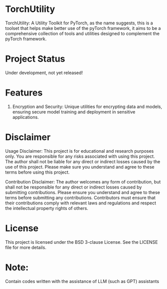 # TorchUtility
TorchUtility: A Utility Toolkit for PyTorch,
as the name suggests, this is a toolset that helps make better use of the pyTorch framework,
it aims to be a comprehensive collection of tools and utilities designed to complement the pyTorch framework.


# Project Status
Under development, not yet released!

# Features

1. Encryption and Security: Unique utilities for encrypting data and models, ensuring secure model training and deployment in sensitive applications.




# Disclaimer
Usage Disclaimer: This project is for educational and research purposes only. You are responsible for any risks associated with using this project. The author shall not be liable for any direct or indirect losses caused by the use of this project. Please make sure you understand and agree to these terms before using this project.

Contribution Disclaimer: The author welcomes any form of contribution, but shall not be responsible for any direct or indirect losses caused by submitting contributions. Please ensure you understand and agree to these terms before submitting any contributions. Contributors must ensure that their contributions comply with relevant laws and regulations and respect the intellectual property rights of others.

# License
This project is licensed under the BSD 3-clause License. See the LICENSE file for more details.

# Note: 
Contain codes written with the assistance of LLM (such as GPT) assistants
